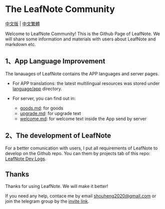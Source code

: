 # The LeafNote Community

[中文版](/README-zh.md) | [中文繁體](README-zh-TW.md)

Welcome to LeafNote Community! This is the Github Page of LeafNote. We will share some information and materials with users about LeafNote and markdown etc.

## 1、App Language Improvement

The lanauages of LeafNote contains the APP languages and server pages. 

- For APP translations: the latest multilingual resources was stored under [language/app](./languages/app) directory.

- For server, you can find out in:
  - [goods.md](languages/server/goods.md): for goods 
  - [upgrade.md](languages/server/upgrade.md): for upgrade text
  - [welcome.md](languages/server/welcome.md): for welcome text inside the App send by server

## 2、The development of LeafNote

For a better comunication with users, I put all requirements of LeafNote to develop on the Github repo. You can them by projects tab of this repo: [LeafNote Dev Logs](https://github.com/Shouheng88/LeafNote-Community/projects/1).

## Thanks

Thanks for using LeafNote. We will make it better! 

If you need any help, contace me by email [shouheng2020@gmail.com](mailto:shouheng2020@gmail.com) or join the telegram group by the [invite link](https://t.me/joinchat/Sg_qURuSlZdU1Vi-106Z0w).
